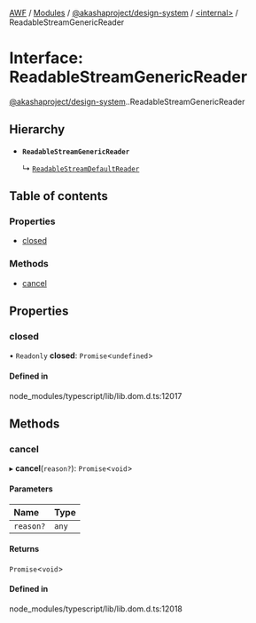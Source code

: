 [AWF](../README.md) / [Modules](../modules.md) / [@akashaproject/design-system](../modules/akashaproject_design_system.md) / [<internal\>](../modules/akashaproject_design_system._internal_.md) / ReadableStreamGenericReader

# Interface: ReadableStreamGenericReader

[@akashaproject/design-system](../modules/akashaproject_design_system.md).[<internal>](../modules/akashaproject_design_system._internal_.md).ReadableStreamGenericReader

## Hierarchy

- **`ReadableStreamGenericReader`**

  ↳ [`ReadableStreamDefaultReader`](akashaproject_design_system._internal_.ReadableStreamDefaultReader.md)

## Table of contents

### Properties

- [closed](akashaproject_design_system._internal_.ReadableStreamGenericReader.md#closed)

### Methods

- [cancel](akashaproject_design_system._internal_.ReadableStreamGenericReader.md#cancel)

## Properties

### closed

• `Readonly` **closed**: `Promise`<`undefined`\>

#### Defined in

node_modules/typescript/lib/lib.dom.d.ts:12017

## Methods

### cancel

▸ **cancel**(`reason?`): `Promise`<`void`\>

#### Parameters

| Name | Type |
| :------ | :------ |
| `reason?` | `any` |

#### Returns

`Promise`<`void`\>

#### Defined in

node_modules/typescript/lib/lib.dom.d.ts:12018
